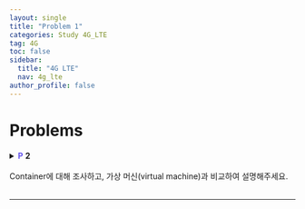 ```yaml
---
layout: single
title: "Problem 1"
categories: Study 4G_LTE
tag: 4G
toc: false
sidebar:
  title: "4G LTE"
  nav: 4g_lte
author_profile: false
---
```


# Problems

<details>
<summary><span style="color:#6454ED;font-weight:bold;">P</span> <span style="font-weight:bold;">2</span><br><br>
Container에 대해 조사하고, 가상 머신(virtual machine)과 비교하여 설명해주세요.
</summary>
<div class = "notice" markdown = "1">

📌 **Answer**

“5G NR” 문서의 [5G Resource Allocation](https://www.notion.so/2-1-5G-RESOURCE-ALLOCATION-85fa3bedcf2a45d3b70cb0487d37c2af) 참고

PRB는 1개당 sub-carrier 12개씩으로 이루어져 있으며, 각각의 PRB는 7개의 symbol로 이루어져 있다. 따라서 총 sub-carrier 수는 12 x 15 = 180개이며, 전체 대역폭은 180개의 sub-carrier에 의해 나뉜다.

1 sub-carrier의 대역폭은 전체 대역폭을 sub-carrier 수로 나눈 것이며, 이 경우 3 MHz / 180 = 16.67 kHz이다.

</div>
</details>

<br>

---